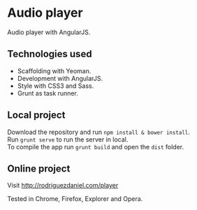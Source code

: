 # Audio player

Audio player with AngularJS.

## Technologies used

- Scaffolding with Yeoman.
- Development with AngularJS.
- Style with CSS3 and Sass.
- Grunt as task runner.

## Local project

Download the repository and run `npm install & bower install`.<br>
Run `grunt serve` to run the server in local.<br>
To compile the app run `grunt build` and open the `dist` folder.

## Online project

Visit http://rodriguezdaniel.com/player
 <p>
 
Tested in Chrome, Firefox, Explorer and Opera.
